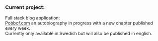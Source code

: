 ### Current project:

Full stack blog application: <br>
[Pobbof.com](https://pages.github.com/) an autobiography in progress with a new chapter published every week. <br>
Currently only available in Swedish but will also be published in english. 
<!--
<h1>Developing educational technology</h1>
<h1 align= "center">🚀 "Oh what a time to be alive!" 🚀</h1>
<p>You have to admit that the odds are pretty low for experiencing the era of</p>
<ul> 
  <li>Autonomous agents</li>
  <li>Augmented reality</li>
  <li>Bitcoin</li>
  <li>Internet</li>
  <li>UAP's</li>
  <li>AI protein-folding</li>
  <li>Space exploration</li>
<ul/>




**undrwolf/undrwolf** is a ✨ _special_ ✨ repository because its `README.md` (this file) appears on your GitHub profile.

Here are some ideas to get you started:

- 🔭 I’m currently working on ...
- 🌱 I’m currently learning ...
- 👯 I’m looking to collaborate on ...
- 🤔 I’m looking for help with ...
- 💬 Ask me about ...
- 📫 How to reach me: ...
- 😄 Pronouns: ...
- ⚡ Fun fact: ...
-->
